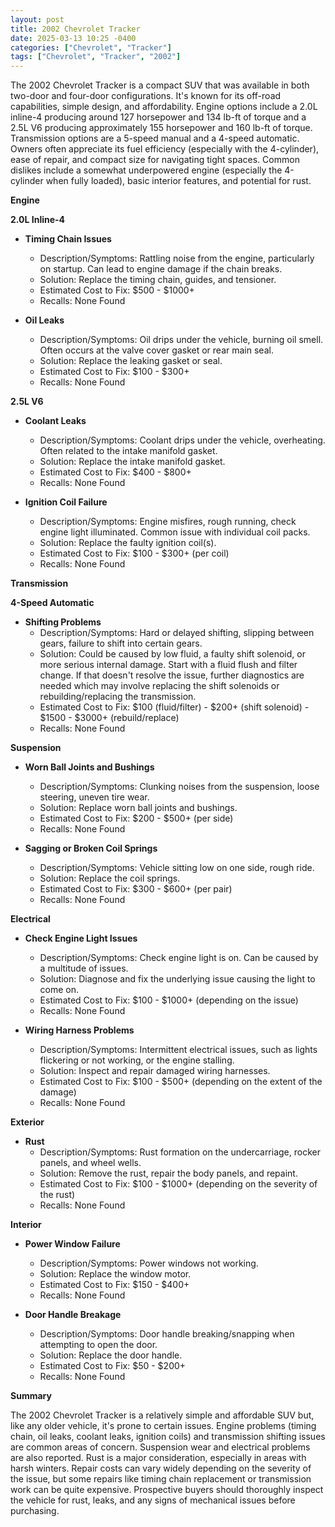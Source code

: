 ```yaml
---
layout: post
title: 2002 Chevrolet Tracker
date: 2025-03-13 10:25 -0400
categories: ["Chevrolet", "Tracker"]
tags: ["Chevrolet", "Tracker", "2002"]
---
```

The 2002 Chevrolet Tracker is a compact SUV that was available in both two-door and four-door configurations. It's known for its off-road capabilities, simple design, and affordability. Engine options include a 2.0L inline-4 producing around 127 horsepower and 134 lb-ft of torque and a 2.5L V6 producing approximately 155 horsepower and 160 lb-ft of torque. Transmission options are a 5-speed manual and a 4-speed automatic. Owners often appreciate its fuel efficiency (especially with the 4-cylinder), ease of repair, and compact size for navigating tight spaces. Common dislikes include a somewhat underpowered engine (especially the 4-cylinder when fully loaded), basic interior features, and potential for rust.

**Engine**

**2.0L Inline-4**

* **Timing Chain Issues**
    * Description/Symptoms: Rattling noise from the engine, particularly on startup. Can lead to engine damage if the chain breaks.
    * Solution: Replace the timing chain, guides, and tensioner.
    * Estimated Cost to Fix: $500 - $1000+
    * Recalls: None Found

* **Oil Leaks**
    * Description/Symptoms: Oil drips under the vehicle, burning oil smell. Often occurs at the valve cover gasket or rear main seal.
    * Solution: Replace the leaking gasket or seal.
    * Estimated Cost to Fix: $100 - $300+
    * Recalls: None Found

**2.5L V6**

* **Coolant Leaks**
    * Description/Symptoms: Coolant drips under the vehicle, overheating. Often related to the intake manifold gasket.
    * Solution: Replace the intake manifold gasket.
    * Estimated Cost to Fix: $400 - $800+
    * Recalls: None Found

* **Ignition Coil Failure**
    * Description/Symptoms: Engine misfires, rough running, check engine light illuminated. Common issue with individual coil packs.
    * Solution: Replace the faulty ignition coil(s).
    * Estimated Cost to Fix: $100 - $300+ (per coil)
    * Recalls: None Found

**Transmission**

**4-Speed Automatic**

* **Shifting Problems**
    * Description/Symptoms: Hard or delayed shifting, slipping between gears, failure to shift into certain gears.
    * Solution: Could be caused by low fluid, a faulty shift solenoid, or more serious internal damage. Start with a fluid flush and filter change. If that doesn't resolve the issue, further diagnostics are needed which may involve replacing the shift solenoids or rebuilding/replacing the transmission.
    * Estimated Cost to Fix: $100 (fluid/filter) - $200+ (shift solenoid) - $1500 - $3000+ (rebuild/replace)
    * Recalls: None Found

**Suspension**

* **Worn Ball Joints and Bushings**
    * Description/Symptoms: Clunking noises from the suspension, loose steering, uneven tire wear.
    * Solution: Replace worn ball joints and bushings.
    * Estimated Cost to Fix: $200 - $500+ (per side)
    * Recalls: None Found

* **Sagging or Broken Coil Springs**
    * Description/Symptoms: Vehicle sitting low on one side, rough ride.
    * Solution: Replace the coil springs.
    * Estimated Cost to Fix: $300 - $600+ (per pair)
    * Recalls: None Found

**Electrical**

* **Check Engine Light Issues**
    * Description/Symptoms: Check engine light is on. Can be caused by a multitude of issues.
    * Solution: Diagnose and fix the underlying issue causing the light to come on.
    * Estimated Cost to Fix: $100 - $1000+ (depending on the issue)
    * Recalls: None Found

* **Wiring Harness Problems**
    * Description/Symptoms: Intermittent electrical issues, such as lights flickering or not working, or the engine stalling.
    * Solution: Inspect and repair damaged wiring harnesses.
    * Estimated Cost to Fix: $100 - $500+ (depending on the extent of the damage)
    * Recalls: None Found

**Exterior**

* **Rust**
    * Description/Symptoms: Rust formation on the undercarriage, rocker panels, and wheel wells.
    * Solution: Remove the rust, repair the body panels, and repaint.
    * Estimated Cost to Fix: $100 - $1000+ (depending on the severity of the rust)
    * Recalls: None Found

**Interior**

* **Power Window Failure**
    * Description/Symptoms: Power windows not working.
    * Solution: Replace the window motor.
    * Estimated Cost to Fix: $150 - $400+
    * Recalls: None Found

* **Door Handle Breakage**
    * Description/Symptoms: Door handle breaking/snapping when attempting to open the door.
    * Solution: Replace the door handle.
    * Estimated Cost to Fix: $50 - $200+
    * Recalls: None Found

**Summary**

The 2002 Chevrolet Tracker is a relatively simple and affordable SUV but, like any older vehicle, it's prone to certain issues. Engine problems (timing chain, oil leaks, coolant leaks, ignition coils) and transmission shifting issues are common areas of concern. Suspension wear and electrical problems are also reported. Rust is a major consideration, especially in areas with harsh winters. Repair costs can vary widely depending on the severity of the issue, but some repairs like timing chain replacement or transmission work can be quite expensive. Prospective buyers should thoroughly inspect the vehicle for rust, leaks, and any signs of mechanical issues before purchasing.

